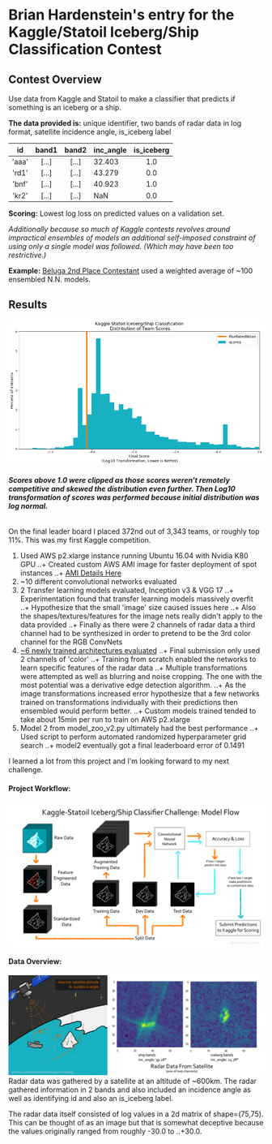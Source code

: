 # Brian Hardenstein's entry for the Kaggle/Statoil Iceberg/Ship Classification Contest
## Contest Overview
Use data from Kaggle and Statoil to make a classifier that predicts if something is an iceberg or a ship.

**The data provided is:**
unique identifier, two bands of radar data in log format, satellite incidence angle, is_iceberg label

| id | band1 | band2 | inc_angle | is_iceberg |
|:--:|:-----:|:-----:|:----------|:----------:|
|'aaa'|[...]|[...]|32.403|1.0|
|'rd1'|[...]|[...]|43.279|0.0|
|'bnf'|[...]|[...]|40.923|1.0|
|'kr2'|[...]|[...]|NaN|0.0|

**Scoring:** Lowest log loss on predicted values on a validation set.

_Additionally because so much of Kaggle contests revolves around impractical ensembles of models an additional self-imposed constraint of using only a single model was followed. (Which may have been too restrictive.)_

**Example:** [Beluga 2nd Place Contestant](https://www.kaggle.com/c/statoil-iceberg-classifier-challenge/discussion/48294) used a weighted average of ~100 ensembled N.N. models.

## Results
![competition results](/imgs/report/log_scores.png)
###### **_Scores above 1.0 were clipped as those scores weren't remotely competitive and skewed the distribution even further. Then Log10 transformation of scores was performed because initial distribution was log normal._**

On the final leader board I placed 372nd out of 3,343 teams, or roughly top 11%. This was my first Kaggle competition.

1. Used AWS p2.xlarge instance running Ubuntu 16.04 with Nvidia K80 GPU
..+ Created custom AWS AMI image for faster deployment of spot instances
..+ [AMI Details Here](https://pixelatedbrian.github.io/2018-01-12-AWS-Deep-Learning-with-GPU/)
2. ~10 different convolutional networks evaluated
3. 2 Transfer learning models evaluated, Inception v3 & VGG 17
..+ Experimentation found that transfer learning models massively overfit
..+ Hypothesize that the small 'image' size caused issues here
..+ Also the shapes/textures/features for the image nets really didn't apply to the data provided
..+ Finally as there were 2 channels of radar data a third channel had to be synthesized in order to pretend to be the 3rd color channel for the RGB ConvNets
4. [~6 newly trained architectures evaluated](/src/model_zoo_v2.py)
..+ Final submission only used 2 channels of 'color'
..+ Training from scratch enabled the networks to learn specific features of the radar data
..+ Multiple transformations were attempted as well as blurring and noise cropping. The one with the most potential was a derivative edge detection algorithm.
..+ As the image transformations increased error hypothesize that a few networks trained on transformations individually with their predictions then ensembled would perform better.
..+ Custom models trained tended to take about 15min per run to train on AWS p2.xlarge
5. Model 2 from model_zoo_v2.py ultimately had the best performance
..+ Used script to perform automated randomized hyperparameter grid search
..+ model2 eventually got a final leaderboard error of 0.1491


I learned a lot from this project and I'm looking forward to my next challenge.

#### Project Workflow:
![model flow](/imgs/report/model_flowchart.png)


#### Data Overview:

![data overview](/imgs/report/vigilant-iceberg_explanation_graphic_2.png)
Radar data was gathered by a satellite at an altitude of ~600km. The radar gathered information in 2 bands and also included an incidence angle as well as identifying id and also an is_iceberg label.

The radar data itself consisted of log values in a 2d matrix of shape=(75,75).  This can be thought of as an image but that is somewhat deceptive because the values originally ranged from roughly -30.0 to ..+30.0.
